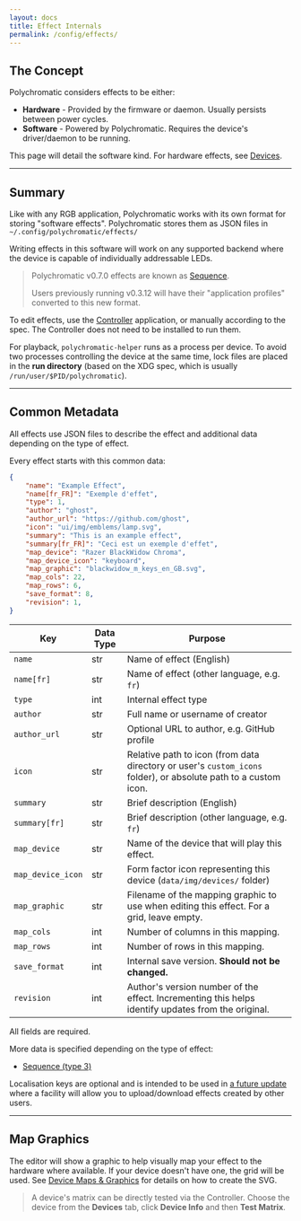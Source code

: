 ```yaml
---
layout: docs
title: Effect Internals
permalink: /config/effects/
---
```


## The Concept

Polychromatic considers effects to be either:

* **Hardware** - Provided by the firmware or daemon. Usually persists between power cycles.
* **Software** - Powered by Polychromatic. Requires the device's driver/daemon to be running.

This page will detail the software kind. For hardware effects, see [Devices](/controller/devices/).

---

## Summary

Like with any RGB application, Polychromatic works with its own format for
storing "software effects". Polychromatic stores them as JSON files in
`~/.config/polychromatic/effects/` <!--and can be imported
and exported for use in other applications. -->

Writing effects in this software will work on any supported backend where the
device is capable of individually addressable LEDs. <!-- and can be
set to work within specifications  (for example, a scripted effect that
should only be played on keyboards) -->

<!--
There are three types:

| ID | Type                                                         | Purpose                   |
| -- | ------------------------------------------------------------ | ------------------------- |
| 1  | [![](/images/effect_types/layered.svg) Layered](layered/)    | Each layer describes how to display a specified range of LEDs
| 2  | [![](/images/effect_types/scripted.svg) Scripted](scripted/) | Programmable effects written in Python
| 3  | [![](/images/effect_types/sequence.svg) Sequence](sequence/) | Animated (or static) effect based on pixels and frames
-->

> Polychromatic v0.7.0  effects are known as [Sequence](sequence/).
>
> Users previously running v0.3.12 will have their "application profiles"
> converted to this new format.

To edit effects, use the [Controller](/controller/effects/) application, or
manually according to the spec. The Controller does not need to be installed to run them.

For playback, `polychromatic-helper` runs as a process per device.
To avoid two processes controlling the device at the same time,
lock files are placed in the **run directory** (based on the XDG spec, which is
usually `/run/user/$PID/polychromatic`).

---

## Common Metadata

All effects use JSON files to describe the effect and additional data depending
on the type of effect.

Every effect starts with this common data:

```json
{
    "name": "Example Effect",
    "name[fr_FR]": "Exemple d'effet",
    "type": 1,
    "author": "ghost",
    "author_url": "https://github.com/ghost",
    "icon": "ui/img/emblems/lamp.svg",
    "summary": "This is an example effect",
    "summary[fr_FR]": "Ceci est un exemple d'effet",
    "map_device": "Razer BlackWidow Chroma",
    "map_device_icon": "keyboard",
    "map_graphic": "blackwidow_m_keys_en_GB.svg",
    "map_cols": 22,
    "map_rows": 6,
    "save_format": 8,
    "revision": 1,
}
```

| Key           | Data Type | Purpose                                       |
| ------------- | --------- | --------------------------------------------- |
| `name`        | str       | Name of effect (English)
| `name[fr]`    | str       | Name of effect (other language, e.g. `fr`)
| `type`        | int       | Internal effect type
| `author`      | str       | Full name or username of creator
| `author_url`  | str       | Optional URL to author, e.g. GitHub profile
| `icon`        | str       | Relative path to icon (from data directory or user's `custom_icons` folder), or absolute path to a custom icon.
| `summary`     | str       | Brief description (English)
| `summary[fr]` | str       | Brief description (other language, e.g. `fr`)
| `map_device`  | str       | Name of the device that will play this effect. <!-- For scripted effects, leave empty. -->
| `map_device_icon` | str | Form factor icon representing this device (`data/img/devices/` folder)
| `map_graphic` | str       | Filename of the mapping graphic to use when editing this effect. For a grid, leave empty.
| `map_cols`    | int       | Number of columns in this mapping. <!-- Set to `0` for scripted effects. -->
| `map_rows`    | int       | Number of rows in this mapping. <!-- Set to `0` for scripted effects. -->
| `save_format` | int       | Internal save version. **Should not be changed.**
| `revision`    | int       | Author's version number of the effect. Incrementing this helps identify updates from the original.

All fields are required.

More data is specified depending on the type of effect:

<!--
* [Layered (type 1)](layered/#additional-metadata)
* [Scripted (type 2)](scripted/#additional-metadata)
-->
* [Sequence (type 3)](sequence/#additional-metadata)

Localisation keys are optional and is intended to be used in [a future update](/roadmap/)
where a facility will allow you to upload/download effects created by other users.

---

## Map Graphics

The editor will show a graphic to help visually map your effect to the hardware
where available. If your device doesn't have one, the grid will be used.
See [Device Maps & Graphics](/devicemaps/) for details on how to create the SVG.

> A device's matrix can be directly tested via the Controller. Choose the device
from the **Devices** tab, click **Device Info** and then **Test Matrix**.
